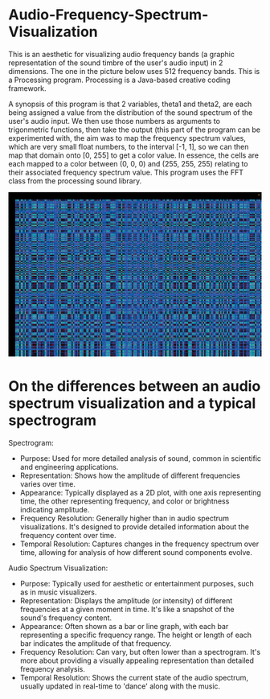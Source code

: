 # Audio-Frequency-Spectrum-Visualization
This is an aesthetic for visualizing audio frequency bands (a graphic representation of the sound timbre of the user's audio input) in 2 dimensions. The one in the picture below uses 512 frequency bands. This is a Processing program. Processing is a Java-based creative coding framework.

A synopsis of this program is that 2 variables, theta1 and theta2, are each being assigned a value from the distribution of the sound spectrum of the user's audio input. We then use those numbers as arguments to trigonmetric functions, then take the output (this part of the program can be experimented with, the aim was to map the frequency spectrum values, which are very small float numbers, to the interval [-1, 1], so we can then map that domain onto [0, 255] to get a color value. In essence, the cells are each mapped to a color between (0, 0, 0) and (255, 255, 255) relating to their associated frequency spectrum value. This program uses the FFT class from the processing sound library.

![main](/Screenshots/spectrum2.png)

# On the differences between an audio spectrum visualization and a typical spectrogram 
Spectrogram:

- Purpose: Used for more detailed analysis of sound, common in scientific and engineering applications.
- Representation: Shows how the amplitude of different frequencies varies over time.
- Appearance: Typically displayed as a 2D plot, with one axis representing time, the other representing frequency, and color or brightness indicating amplitude.
- Frequency Resolution: Generally higher than in audio spectrum visualizations. It's designed to provide detailed information about the frequency content over time.
- Temporal Resolution: Captures changes in the frequency spectrum over time, allowing for analysis of how different sound components evolve.

Audio Spectrum Visualization:

- Purpose: Typically used for aesthetic or entertainment purposes, such as in music visualizers.
- Representation: Displays the amplitude (or intensity) of different frequencies at a given moment in time. It's like a snapshot of the sound's frequency content.
- Appearance: Often shown as a bar or line graph, with each bar representing a specific frequency range. The height or length of each bar indicates the amplitude of that frequency.
- Frequency Resolution: Can vary, but often lower than a spectrogram. It's more about providing a visually appealing representation than detailed frequency analysis.
- Temporal Resolution: Shows the current state of the audio spectrum, usually updated in real-time to 'dance' along with the music.


